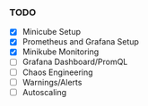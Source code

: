 ### TODO

- [x] Minicube Setup
- [x] Prometheus and Grafana Setup
- [x] Minikube Monitoring
- [ ] Grafana Dashboard/PromQL
- [ ] Chaos Engineering
- [ ] Warnings/Alerts
- [ ] Autoscaling